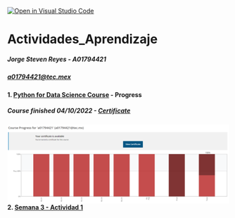 [![Open in Visual Studio Code](https://classroom.github.com/assets/open-in-vscode-c66648af7eb3fe8bc4f294546bfd86ef473780cde1dea487d3c4ff354943c9ae.svg)](https://classroom.github.com/online_ide?assignment_repo_id=8478627&assignment_repo_type=AssignmentRepo)

# Actividades_Aprendizaje

##### Jorge Steven Reyes - A01794421
##### a01794421@tec.mex

#### 1. [Python for Data Science Course](Python_for_Data_Science_course/) - Progress
##### Course finished 04/10/2022 - [Certificate](assets/Capture15.PNG)

<img src="assets/Capture14.PNG"
     alt="Markdown Monster icon"
     style="float: left; margin-right: 10px;" />

#### 2. [Semana 3 - Actividad 1](week3_activity1/Activity_1-Week_3.ipynb)
